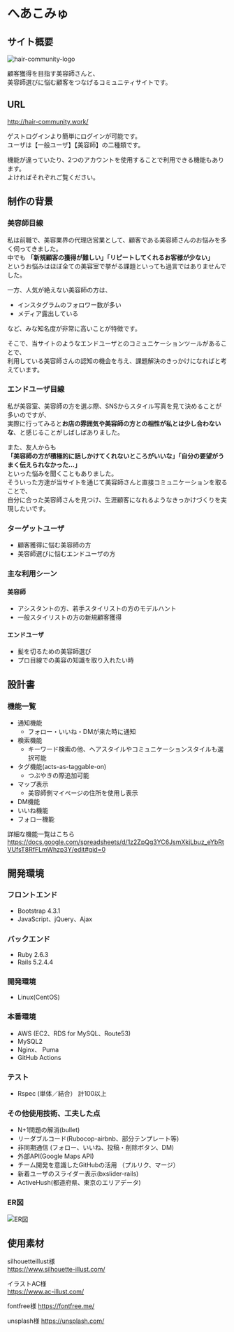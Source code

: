 # へあこみゅ

## サイト概要

![hair-community-logo](https://user-images.githubusercontent.com/71372573/107901326-b4875180-6f86-11eb-9df0-dbd3e81c5c44.png)

顧客獲得を目指す美容師さんと、  
美容師選びに悩む顧客をつなげるコミュニティサイトです。

## URL

http://hair-community.work/

ゲストログインより簡単にログインが可能です。  
ユーザは【一般ユーザ】【美容師】の二種類です。

機能が違っていたり、2つのアカウントを使用することで利用できる機能もあります。  
よければそれぞれご覧ください。

## 制作の背景

### 美容師目線
私は前職で、美容業界の代理店営業として、顧客である美容師さんのお悩みを多く伺ってきました。  
中でも
**「新規顧客の獲得が難しい」「リピートしてくれるお客様が少ない」**  
というお悩みはほぼ全ての美容室で挙がる課題といっても過言ではありませんでした。

一方、人気が絶えない美容師の方は、
- インスタグラムのフォロワー数が多い
- メディア露出している  

など、みな知名度が非常に高いことが特徴です。  

そこで、当サイトのようなエンドユーザとのコミュニケーションツールがあることで、  
利用している美容師さんの認知の機会を与え、課題解決のきっかけになればと考えています。

### エンドユーザ目線
私が美容室、美容師の方を選ぶ際、SNSからスタイル写真を見て決めることが多いのですが、   
実際に行ってみると**お店の雰囲気や美容師の方との相性が私とは少し合わないな**、と感じることがしばしばありました。  

また、友人からも   
**「美容師の方が積極的に話しかけてくれないところがいいな」「自分の要望がうまく伝えられなかった...」**  
といった悩みを聞くこともありました。    
そういった方達が当サイトを通じて美容師さんと直接コミュニケーションを取ることで、  
自分に合った美容師さんを見つけ、生涯顧客になれるようなきっかけづくりを実現したいです。

### ターゲットユーザ
- 顧客獲得に悩む美容師の方
- 美容師選びに悩むエンドユーザの方

### 主な利用シーン

#### 美容師
- アシスタントの方、若手スタイリストの方のモデルハント
- 一般スタイリストの方の新規顧客獲得

#### エンドユーザ
- 髪を切るための美容師選び
- プロ目線での美容の知識を取り入れたい時

## 設計書

### 機能一覧
- 通知機能
  - フォロー・いいね・DMが来た時に通知
- 検索機能
  - キーワード検索の他、ヘアスタイルやコミュニケーションスタイルも選択可能
- タグ機能(acts-as-taggable-on)
  - つぶやきの際追加可能
- マップ表示
  - 美容師側マイページの住所を使用し表示
- DM機能
- いいね機能
- フォロー機能

詳細な機能一覧はこちら
https://docs.google.com/spreadsheets/d/1z2ZpQg3YC6JsmXkjLbuz_eYbRtVUfsT8RfFLmWhzp3Y/edit#gid=0

## 開発環境

### フロントエンド
- Bootstrap 4.3.1
- JavaScript、jQuery、Ajax

### バックエンド
- Ruby 2.6.3
- Rails 5.2.4.4

### 開発環境
- Linux(CentOS)

### 本番環境
- AWS (EC2、RDS for MySQL、Route53)
- MySQL2
- Nginx、 Puma
- GitHub Actions

### テスト
- Rspec (単体／結合） 計100以上

### その他使用技術、工夫した点
- N+1問題の解消(bullet)
- リーダブルコード(Rubocop-airbnb、部分テンプレート等)
- 非同期通信 (フォロー、いいね、投稿・削除ボタン、DM)
- 外部API(Google Maps API)
- チーム開発を意識したGitHubの活用 （プルリク、マージ）
- 新着ユーザのスライダー表示(bxslider-rails)
- ActiveHush(都道府県、東京のエリアデータ)

### ER図
![ER図](https://user-images.githubusercontent.com/71372573/107910772-64b48480-6f9e-11eb-90f8-c6218c69d10a.png)


## 使用素材
silhouetteillust様  
https://www.silhouette-illust.com/

イラストAC様  
https://www.ac-illust.com/

fontfree様
https://fontfree.me/

unsplash様
https://unsplash.com/
